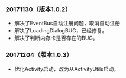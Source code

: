### 20171130（版本1.0.2）
+ 解决了EventBus自动注册问题，取消自动注册
+ 解决了LoadingDialogBUG，已经修复。
+ 解决了判断内存卡是否存在的BUG。


### 20171204（版本1.0.3）
+ 优化Activity启动，改为从ActivityUtils启动。